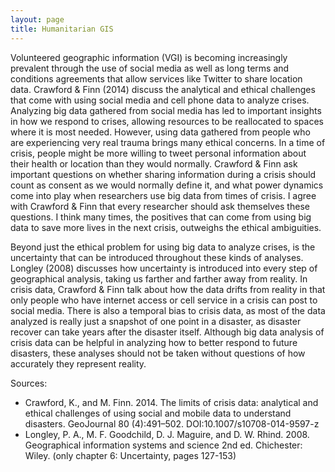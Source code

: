 ```yaml
---
layout: page
title: Humanitarian GIS
---
```


Volunteered geographic information (VGI) is becoming increasingly prevalent through the use of social media as well as long terms and conditions agreements that allow services like Twitter to share location data. Crawford & Finn (2014) discuss the analytical and ethical challenges that come with using social media and cell phone data to analyze crises. Analyzing big data gathered from social media has led to important insights in how we respond to crises, allowing resources to be reallocated to spaces where it is most needed. However, using data gathered from people who are experiencing very real trauma brings many ethical concerns. In a time of crisis, people might be more willing to tweet personal information about their health or location than they would normally. Crawford & Finn ask important questions on whether sharing information during a crisis should count as consent as we would normally define it, and what power dynamics come into play when researchers use big data from times of crisis. I agree with Crawford & Finn that every researcher should ask themselves these questions. I think many times, the positives that can come from using big data to save more lives in the next crisis, outweighs the ethical ambiguities.

Beyond just the ethical problem for using big data to analyze crises, is the uncertainty that can be introduced throughout these kinds of analyses. Longley (2008) discusses how uncertainty is introduced into every step of geographical analysis, taking us farther and farther away from reality. In crisis data, Crawford & Finn talk about how the data drifts from reality in that only people who have internet access or cell service in a crisis can post to social media. There is also a temporal bias to crisis data, as most of the data analyzed is really just a snapshot of one point in a disaster, as disaster recover can take years after the disaster itself. Although big data analysis of crisis data can be helpful in analyzing how to better respond to future disasters, these analyses should not be taken without questions of how accurately they represent reality. 

Sources:
* Crawford, K., and M. Finn. 2014. The limits of crisis data: analytical and ethical challenges of using social and mobile data to understand disasters. GeoJournal 80 (4):491–502. DOI:10.1007/s10708-014-9597-z
* Longley, P. A., M. F. Goodchild, D. J. Maguire, and D. W. Rhind. 2008. Geographical information systems and science 2nd ed. Chichester: Wiley. (only chapter 6: Uncertainty, pages 127-153)
